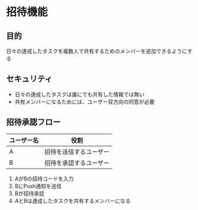 # 招待機能

## 目的

日々の達成したタスクを複数人で共有するためのメンバーを追加できるようにする

## セキュリティ

 - 日々の達成したタスクは誰にでも共有した情報では無い
 - 共有メンバーになるためには、ユーザー双方向の同意が必要

## 招待承認フロー

|  ユーザー名  |  役割  |
| ---- | ---- |
|  A  |  招待を送信するユーザー  |
|  B  |  招待を承認するユーザー  |

 1. AがBの招待コードを入力
 1. BにPush通知を送信
 1. Bが招待承認
 1. AとBは達成したタスクを共有するメンバーになる

